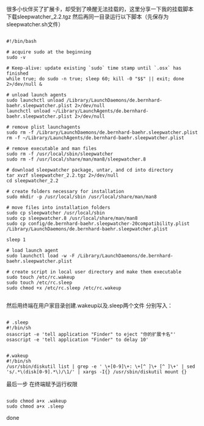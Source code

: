 很多小伙伴买了扩展卡，却受到了唤醒无法挂载的，这里分享一下我的挂载脚本
下载sleepwatcher_2.2.tgz
然后再同一目录运行以下脚本（先保存为sleepwatcher.sh文件）

<pre><code>
#!/bin/bash

# acquire sudo at the beginning
sudo -v

# Keep-alive: update existing `sudo` time stamp until `.osx` has finished
while true; do sudo -n true; sleep 60; kill -0 "$$" || exit; done 2>/dev/null &

# unload launch agents
sudo launchctl unload /Library/LaunchDaemons/de.bernhard-baehr.sleepwatcher.plist 2>/dev/null
launchctl unload ~/Library/LaunchAgents/de.bernhard-baehr.sleepwatcher.plist 2>/dev/null

# remove plist launchagents
sudo rm -f /Library/LaunchDaemons/de.bernhard-baehr.sleepwatcher.plist
rm -f ~/Library/LaunchAgents/de.bernhard-baehr.sleepwatcher.plist

# remove executable and man files
sudo rm -f /usr/local/sbin/sleepwatcher
sudo rm -f /usr/local/share/man/man8/sleepwatcher.8

# download sleepwatcher package, untar, and cd into directory
tar xvzf sleepwatcher_2.2.tgz 2>/dev/null
cd sleepwatcher_2.2

# create folders necessary for installation
sudo mkdir -p /usr/local/sbin /usr/local/share/man/man8

# move files into installation folders
sudo cp sleepwatcher /usr/local/sbin
sudo cp sleepwatcher.8 /usr/local/share/man/man8
sudo cp config/de.bernhard-baehr.sleepwatcher-20compatibility.plist /Library/LaunchDaemons/de.bernhard-baehr.sleepwatcher.plist

sleep 1

# load launch agent
sudo launchctl load -w -F /Library/LaunchDaemons/de.bernhard-baehr.sleepwatcher.plist

# create script in local user directory and make them executable
sudo touch /etc/rc.wakeup
sudo touch /etc/rc.sleep
sudo chmod +x /etc/rc.sleep /etc/rc.wakeup

</code></pre>

然后用终端在用户家目录创建.wakeup以及.sleep两个文件
分别写入：
<pre><code>
# .sleep
#!/bin/sh
osascript -e 'tell application "Finder" to eject "你的扩展卡名"'
osascript -e 'tell application "Finder" to delay 10'
</code></pre>

<pre><code>
#.wakeup
#!/bin/sh
/usr/sbin/diskutil list | grep -e ' \+[0-9]\+: \+[^ ]\+ [^ ]\+' | sed 's/.*\(disk[0-9].*\)/\1/' | xargs -I{} /usr/sbin/diskutil mount {}
</code></pre>


最后一步
在终端赋予运行权限  
<pre><code> 
sudo chmod a+x .wakeup   
sudo chmod a+x .sleep
</code></pre>

done
